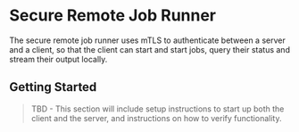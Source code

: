 # Secure Remote Job Runner

The secure remote job runner uses mTLS to authenticate between a server and a client, so that the client can start and start jobs, query their status and stream their output locally.

## Getting Started
> TBD - This section will include setup instructions to start up both the client and the server, and instructions on how to verify functionality.
